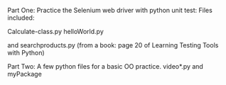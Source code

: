 

Part One: Practice the Selenium web driver with python unit test: Files included:

Calculate-class.py helloWorld.py

and searchproducts.py (from a book: page 20 of Learning Testing Tools with Python)

Part Two: A few python files for a basic OO practice. video*.py and myPackage


